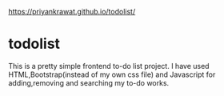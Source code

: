 https://priyankrawat.github.io/todolist/
# todolist
This is a pretty simple frontend to-do list project.
I have used HTML,Bootstrap(instead of my own css file) and Javascript for adding,removing and searching my to-do works.
